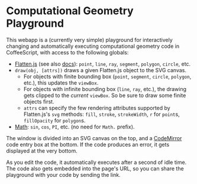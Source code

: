# Computational Geometry Playground

This webapp is a (currently very simple) playground for interactively
changing and automatically executing computational geometry code
in CoffeeScript, with access to the following globals:

* [Flatten.js](https://github.com/alexbol99/flatten-js#readme) (see also [docs](https://alexbol99.github.io/flatten-js/)): `point`, `line`, `ray`, `segment`, `polygon`, `circle`, etc.
* `draw(obj, [attrs])` draws a given Flatten.js object to the SVG canvas.
  * For objects with finite bounding box (`point`, `segment`, `circle`, `polygon`, etc.), this updates the `viewBox`.
  * For objects with infinite bounding box (`line`, `ray`, etc.), the drawing gets clipped to the *current* `viewBox`. So be sure to draw some finite objects first.
  * `attrs` can specify the few rendering attributes supported by Flatten.js's `svg` methods: `fill`, `stroke`, `strokeWidth`, `r` for `point`s, `fillOpacity` for `polygon`s.
* [Math](https://developer.mozilla.org/en-US/docs/Web/JavaScript/Reference/Global_Objects/Math): `sin`, `cos`, `PI`, etc. (no need for `Math.` prefix).

The window is divided into an SVG canvas on the top,
and a [CodeMirror](https://codemirror.net/5) code entry box at the bottom.
If the code produces an error, it gets displayed at the very bottom.

As you edit the code, it automatically executes after a second of idle time.
The code also gets embedded into the page's URL, so you can share the
playground with your code by sending the link.
